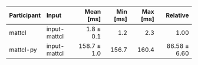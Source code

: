 | Participant | Input | Mean [ms] | Min [ms] | Max [ms] | Relative |
|:---|:---|---:|---:|---:|---:|
| mattcl | input-mattcl | 1.8 ± 0.1 | 1.2 | 2.3 | 1.00 |
| mattcl-py | input-mattcl | 158.7 ± 1.0 | 156.7 | 160.4 | 86.58 ± 6.60 |
